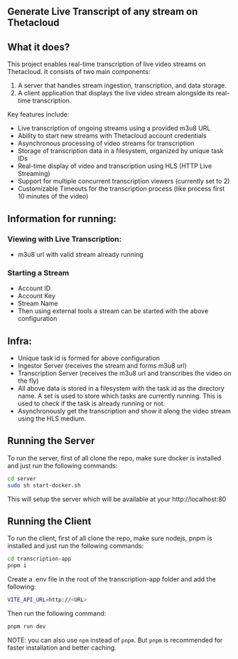 ## Generate Live Transcript of any stream on Thetacloud


## What it does?
This project enables real-time transcription of live video streams on Thetacloud. It consists of two main components:

1. A server that handles stream ingestion, transcription, and data storage.
2. A client application that displays the live video stream alongside its real-time transcription.

Key features include:

- Live transcription of ongoing streams using a provided m3u8 URL
- Ability to start new streams with Thetacloud account credentials
- Asynchronous processing of video streams for transcription
- Storage of transcription data in a filesystem, organized by unique task IDs
- Real-time display of video and transcription using HLS (HTTP Live Streaming)
- Support for multiple concurrent transcription viewers (currently set to 2)
- Customizable Timeouts for the transcription process (like process first 10 minutes of the video)

## Information for running:
### Viewing with Live Transcription:
- m3u8 url with valid stream already running

### Starting a Stream
- Account ID
- Account Key
- Stream Name
- Then using external tools a stream can be started with the above configuration

## Infra:
- Unique task id is formed for above configuration
- Ingestor Server (receives the stream and forms m3u8 url)
- Transcription Server (receives the m3u8 url and transcribes the video on the fly)
- All above data is stored in a filesystem with the task id as the directory name. A set is used to store which tasks are currently running. This is used to check if the task is already running or not.
- Asynchronously get the transcription and show it along the video stream using the HLS medium.

## Running the Server
To run the server, first of all clone the repo, make sure docker is installed and just run the following commands:
```bash
cd server
sudo sh start-docker.sh
```
This will setup the server which will be available at your http://localhost:80

## Running the Client
To run the client, first of all clone the repo, make sure nodejs, pnpm is installed and just run the following commands:
```bash
cd transcription-app
pnpm i
```
Create a .env file in the root of the transcription-app folder and add the following:
```bash
VITE_API_URL=http://<URL>
```

Then run the following command:
```bash
pnpm run dev
```

NOTE: you can also use `npm` instead of `pnpm`. But `pnpm` is recommended for faster installation and better caching.